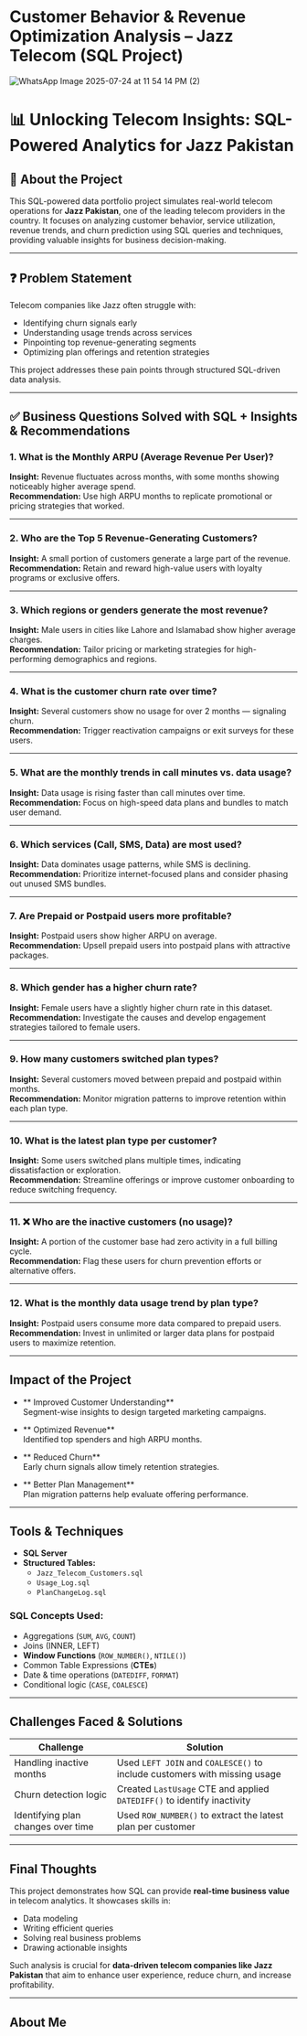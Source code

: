 # Customer Behavior & Revenue Optimization Analysis – Jazz Telecom (SQL Project)

![WhatsApp Image 2025-07-24 at 11 54 14 PM (2)](https://github.com/user-attachments/assets/82507cf8-8baf-41c9-bfe9-99613592f1d6)

# 📊 Unlocking Telecom Insights: SQL-Powered Analytics for Jazz Pakistan

## 🧠 About the Project  
This SQL-powered data portfolio project simulates real-world telecom operations for **Jazz Pakistan**, one of the leading telecom providers in the country. It focuses on analyzing customer behavior, service utilization, revenue trends, and churn prediction using SQL queries and techniques, providing valuable insights for business decision-making.

---

## ❓ Problem Statement  
Telecom companies like Jazz often struggle with:
- Identifying churn signals early  
- Understanding usage trends across services  
- Pinpointing top revenue-generating segments  
- Optimizing plan offerings and retention strategies  

This project addresses these pain points through structured SQL-driven data analysis.

---

## ✅ Business Questions Solved with SQL + Insights & Recommendations

### 1. What is the Monthly ARPU (Average Revenue Per User)?
**Insight:** Revenue fluctuates across months, with some months showing noticeably higher average spend.  
**Recommendation:** Use high ARPU months to replicate promotional or pricing strategies that worked.

---

### 2. Who are the Top 5 Revenue-Generating Customers?
**Insight:** A small portion of customers generate a large part of the revenue.  
**Recommendation:** Retain and reward high-value users with loyalty programs or exclusive offers.

---

### 3. Which regions or genders generate the most revenue?
**Insight:** Male users in cities like Lahore and Islamabad show higher average charges.  
**Recommendation:** Tailor pricing or marketing strategies for high-performing demographics and regions.

---

### 4. What is the customer churn rate over time?
**Insight:** Several customers show no usage for over 2 months — signaling churn.  
**Recommendation:** Trigger reactivation campaigns or exit surveys for these users.

---

### 5.  What are the monthly trends in call minutes vs. data usage?
**Insight:** Data usage is rising faster than call minutes over time.  
**Recommendation:** Focus on high-speed data plans and bundles to match user demand.

---

### 6.  Which services (Call, SMS, Data) are most used?
**Insight:** Data dominates usage patterns, while SMS is declining.  
**Recommendation:** Prioritize internet-focused plans and consider phasing out unused SMS bundles.

---

### 7.  Are Prepaid or Postpaid users more profitable?
**Insight:** Postpaid users show higher ARPU on average.  
**Recommendation:** Upsell prepaid users into postpaid plans with attractive packages.

---

### 8.  Which gender has a higher churn rate?
**Insight:** Female users have a slightly higher churn rate in this dataset.  
**Recommendation:** Investigate the causes and develop engagement strategies tailored to female users.

---

### 9.  How many customers switched plan types?
**Insight:** Several customers moved between prepaid and postpaid within months.  
**Recommendation:** Monitor migration patterns to improve retention within each plan type.

---

### 10.  What is the latest plan type per customer?
**Insight:** Some users switched plans multiple times, indicating dissatisfaction or exploration.  
**Recommendation:** Streamline offerings or improve customer onboarding to reduce switching frequency.

---

### 11. ❌ Who are the inactive customers (no usage)?
**Insight:** A portion of the customer base had zero activity in a full billing cycle.  
**Recommendation:** Flag these users for churn prevention efforts or alternative offers.

---

### 12.  What is the monthly data usage trend by plan type?
**Insight:** Postpaid users consume more data compared to prepaid users.  
**Recommendation:** Invest in unlimited or larger data plans for postpaid users to maximize retention.

---

##  Impact of the Project

- ** Improved Customer Understanding**  
  Segment-wise insights to design targeted marketing campaigns.

- ** Optimized Revenue**  
  Identified top spenders and high ARPU months.

- ** Reduced Churn**  
  Early churn signals allow timely retention strategies.

- ** Better Plan Management**  
  Plan migration patterns help evaluate offering performance.

---

## Tools & Techniques

- **SQL Server**
- **Structured Tables:**
  - `Jazz_Telecom_Customers.sql`
  - `Usage_Log.sql`
  - `PlanChangeLog.sql`

### SQL Concepts Used:

- Aggregations (`SUM`, `AVG`, `COUNT`)
- Joins (INNER, LEFT)
- **Window Functions** (`ROW_NUMBER()`, `NTILE()`)
- Common Table Expressions (**CTEs**)
- Date & time operations (`DATEDIFF`, `FORMAT`)
- Conditional logic (`CASE`, `COALESCE`)

---

## Challenges Faced & Solutions

| **Challenge**                        | **Solution**                                                                 |
|-------------------------------------|------------------------------------------------------------------------------|
| Handling inactive months            | Used `LEFT JOIN` and `COALESCE()` to include customers with missing usage   |
| Churn detection logic               | Created `LastUsage` CTE and applied `DATEDIFF()` to identify inactivity     |
| Identifying plan changes over time  | Used `ROW_NUMBER()` to extract the latest plan per customer                 |

---

##  Final Thoughts

This project demonstrates how SQL can provide **real-time business value** in telecom analytics. It showcases skills in:

- Data modeling  
- Writing efficient queries  
- Solving real business problems  
- Drawing actionable insights

Such analysis is crucial for **data-driven telecom companies like Jazz Pakistan** that aim to enhance user experience, reduce churn, and increase profitability.

---

## About Me




